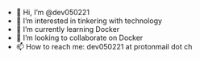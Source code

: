 - 👋 Hi, I’m @dev050221
- 👀 I’m interested in tinkering with technology
- 🌱 I’m currently learning Docker
- 💞️ I’m looking to collaborate on Docker
- 📫 How to reach me: dev050221 at protonmail dot ch

<!---
dev050221/dev050221 is a ✨ special ✨ repository because its `README.md` (this file) appears on your GitHub profile.
You can click the Preview link to take a look at your changes.
--->
